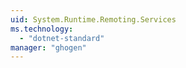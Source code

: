 ```yaml
---
uid: System.Runtime.Remoting.Services
ms.technology: 
  - "dotnet-standard"
manager: "ghogen"
---
```

